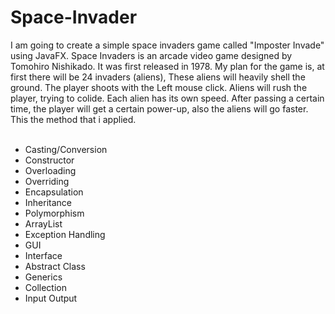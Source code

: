 # Space-Invader
I am going to create a simple space invaders game called "Imposter Invade" using JavaFX. Space Invaders is an arcade video game designed by Tomohiro Nishikado. It was first released in 1978. My plan for the game is, at first there will be 24 invaders (aliens), These aliens will heavily shell the ground. The player shoots with the Left mouse click. Aliens will rush the player, trying to colide. Each alien has its own speed. After passing a certain time, the player will get a certain power-up, also the aliens will go faster.                                                                                    
This the method that i applied. <br> <br>
* Casting/Conversion
* Constructor
* Overloading
* Overriding
* Encapsulation
* Inheritance
* Polymorphism
* ArrayList
* Exception Handling
* GUI
* Interface
* Abstract Class
* Generics
* Collection
* Input Output

